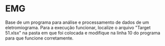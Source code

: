 # EMG
Base de um programa para análise e processamento de dados de  um eletromiograma.
Para a execução funcionar, localize o arquivo "Target 51.xlsx" na pasta em que foi colocada e modifique na linha 10 do programa para que funcione corretamente.
